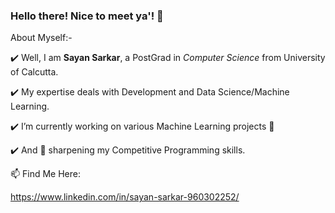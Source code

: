 ### Hello there! Nice to meet ya'! 👋


About Myself:-

✔️ Well, I am __Sayan Sarkar__, a PostGrad in _Computer Science_ from University of Calcutta.

✔️ My expertise deals with Development and Data Science/Machine Learning.

✔️ I’m currently working on various Machine Learning projects 🔭

✔️ And 🌱 sharpening my Competitive Programming skills.


📫 Find Me Here:

https://www.linkedin.com/in/sayan-sarkar-960302252/


